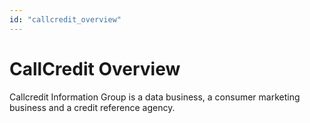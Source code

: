 ```yaml
---
id: "callcredit_overview"
---
```


# CallCredit Overview

Callcredit Information Group is a data business, a consumer marketing business and a credit reference agency. 